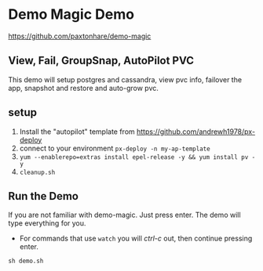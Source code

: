 
# Demo Magic Demo
https://github.com/paxtonhare/demo-magic

## View, Fail, GroupSnap, AutoPilot PVC

This demo will setup postgres and cassandra, view pvc info, failover the app, snapshot and restore and auto-grow pvc.

## setup

1. Install the "autopilot" template from https://github.com/andrewh1978/px-deploy
2. connect to your environment `px-deploy -n my-ap-template`
3. `yum --enablerepo=extras install epel-release -y && yum install pv -y`
4. `cleanup.sh`

## Run the Demo

If you are not familiar with demo-magic. Just press enter. The demo will type everything for you. 
 - For commands that use `watch` you will *ctrl-c* out, then continue pressing enter.

`sh demo.sh`